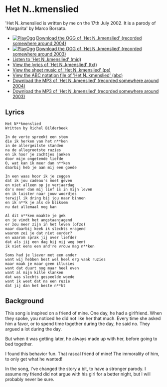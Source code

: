 # Het N..kmenslied

'Het N..kmenslied is written by me on the 17th July 2002. It is a parody of 'Margarita'
by Marco Borsato.


-   [![PlayOgg](http://static.fsf.org/playogg/Play_ogg_80x15.png "I support PlayOgg!")](http://playogg.org) [Download the OGG of 'Het N..kmenslied' (recorded somewhere around 2004)](CD03_10HetNeukmenslied.ogg)
-   [![PlayOgg](http://static.fsf.org/playogg/Play_ogg_80x15.png "I support PlayOgg!")](http://playogg.org) [Download the OGG of 'Het N..kmenslied' (recorded somewhere around 2003)](CD02_06HetNeukmenslied.ogg)
-   [Listen to 'Het N..kmenslied' (mid)](SongHetNeukmenslied.mid)
-   [View the lyrics of 'Het N..kmenslied' (txt)](SongHetNeukmenslied.txt)
-   [View the sheet music of 'Het N..kmenslied' (ps)](SongHetNeukmenslied.ps)
-   [View the ABC notation file of 'Het N..kmenslied' (abc)](SongHetNeukmenslied.abc)
-   [Download the MP3 of 'Het N..kmenslied' (recorded somewhere around 2004)](CD03_10HetNeukmenslied.mp3)
-   [Download the MP3 of 'Het N..kmenslied' (recorded somewhere around 2003)](CD02_06HetNeukmenslied.mp3)

## Lyrics

```
Het N**kmenslied
Written by Richel Bilderbeek

In de verte spreekt een stem
die ik herken van het n**ken
in de allergeilste standen
na de allegrootste ruzies
en ik hoor je zachtjes janken
door mijn ongetemde liefde
O, wat kan ik meer dan n**ken
daarbij heb je aan mij een goede

In een waas hoor ik je zeggen
dat ik jou cadeau's moet geven
en niet alleen op je verjaardag
da's meer dan mij lief is in mijn leven
en ik luister naar jouw woordjes
terwijl ik dring bij jou naar binnen
en ik n**k je als de bliksem
nu dat allemaal nog kan

Al dit n**ken maakte je gek
en je vindt het angstaanjagend
er zou meer zijn in het leven (ofzo)
maar daarbij keek ik slechts vragend
waarom zei je dat niet eerder?
en waarom sprak jij over liefde?
dat als jij een dag bij mij weg bent
ik niet eens een and're vrouw mag n**ken

Soms had je liever met een ander
want wij hebben best wel heel erg vaak ruzies
maar maak je maar geen illusies
want dat duurt nog maar heel even
want al mijn kille klanken
dat was slechts gespeelde woede
want ik weet dat na een ruzie
dat jij dan het beste n**kt
```

## Background

This song is inspired on a friend of mine. One day,
he had a girlfriend. When they spoke, you noticed he
did not like her that much. Every time she asked him
a favor, or to spend time together during the
day, he said no. They argued a lot during the day.

But when it was getting later, he always made up 
with her, before going to bed together. 

I found this behavior fun. That rascal friend of mine!
The immorality of him, to only get what he wanted!

In the song, I've changed the story a bit, to have a 
stronger parody. I assume my friend did not argue with
his girl for a better night, but I will probably never be
sure.
 